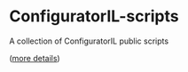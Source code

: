 # ConfiguratorIL-scripts
A collection of ConfiguratorIL public scripts


([more details](https://gotitsrl.com/configuratoril/))
